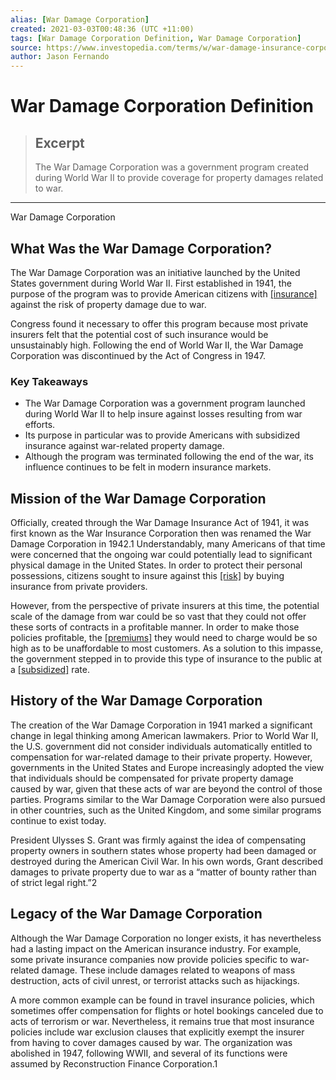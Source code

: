 ```yaml
---
alias: [War Damage Corporation]
created: 2021-03-03T00:48:36 (UTC +11:00)
tags: [War Damage Corporation Definition, War Damage Corporation]
source: https://www.investopedia.com/terms/w/war-damage-insurance-corporation.asp
author: Jason Fernando
---
```


# War Damage Corporation Definition

> ## Excerpt
> The War Damage Corporation was a government program created during World War II to provide coverage for property damages related to war.

---

War Damage Corporation
## What Was the War Damage Corporation?

The War Damage Corporation was an initiative launched by the United States government during World War II. First established in 1941, the purpose of the program was to provide American citizens with [[insurance]](https://www.investopedia.com/insurance-4427716) against the risk of property damage due to war. 

Congress found it necessary to offer this program because most private insurers felt that the potential cost of such insurance would be unsustainably high. Following the end of World War II, the War Damage Corporation was discontinued by the Act of Congress in 1947.

### Key Takeaways

-   The War Damage Corporation was a government program launched during World War II to help insure against losses resulting from war efforts.
-   Its purpose in particular was to provide Americans with subsidized insurance against war-related property damage.
-   Although the program was terminated following the end of the war, its influence continues to be felt in modern insurance markets.

## Mission of the War Damage Corporation

Officially, created through the War Damage Insurance Act of 1941, it was first known as the War Insurance Corporation then was renamed the War Damage Corporation in 1942.1 Understandably, many Americans of that time were concerned that the ongoing war could potentially lead to significant physical damage in the United States. In order to protect their personal possessions, citizens sought to insure against this [[risk]](https://www.investopedia.com/terms/r/risk.asp) by buying insurance from private providers.

However, from the perspective of private insurers at this time, the potential scale of the damage from war could be so vast that they could not offer these sorts of contracts in a profitable manner. In order to make those policies profitable, the [[premiums]](https://www.investopedia.com/ask/answers/09/calculating-premium.asp) they would need to charge would be so high as to be unaffordable to most customers. As a solution to this impasse, the government stepped in to provide this type of insurance to the public at a [[subsidized]](https://www.investopedia.com/terms/s/subsidy.asp) rate.

## History of the War Damage Corporation

The creation of the War Damage Corporation in 1941 marked a significant change in legal thinking among American lawmakers. Prior to World War II, the U.S. government did not consider individuals automatically entitled to compensation for war-related damage to their private property. However, governments in the United States and Europe increasingly adopted the view that individuals should be compensated for private property damage caused by war, given that these acts of war are beyond the control of those parties. Programs similar to the War Damage Corporation were also pursued in other countries, such as the United Kingdom, and some similar programs continue to exist today.

President Ulysses S. Grant was firmly against the idea of compensating property owners in southern states whose property had been damaged or destroyed during the American Civil War. In his own words, Grant described damages to private property due to war as a “matter of bounty rather than of strict legal right.”2

## Legacy of the War Damage Corporation

Although the War Damage Corporation no longer exists, it has nevertheless had a lasting impact on the American insurance industry. For example, some private insurance companies now provide policies specific to war-related damage. These include damages related to weapons of mass destruction, acts of civil unrest, or terrorist attacks such as hijackings.

A more common example can be found in travel insurance policies, which sometimes offer compensation for flights or hotel bookings canceled due to acts of terrorism or war. Nevertheless, it remains true that most insurance policies include war exclusion clauses that explicitly exempt the insurer from having to cover damages caused by war. The organization was abolished in 1947, following WWII, and several of its functions were assumed by Reconstruction Finance Corporation.1
